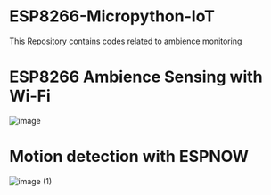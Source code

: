 # ESP8266-Micropython-IoT

This Repository contains codes related to ambience monitoring

# ESP8266 Ambience Sensing with Wi-Fi

![image](https://user-images.githubusercontent.com/87240174/234351351-b54bd5c1-42e6-43b2-8966-1699d26325d4.jpg)


# Motion detection with ESPNOW

![image (1)](https://user-images.githubusercontent.com/87240174/234976597-e5e41049-3365-4c9d-bded-70a5a135175e.jpg)

